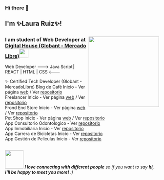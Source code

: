 ### Hi there 👋
<h2> I'm ✨Laura Ruiz✨!</h2>

## 
<img align='right' src="https://media.giphy.com/media/ieyl9zmCjO4b4t6qoY/giphy.gif" width="230">
<h3> I am student of Web Developer at <a href="https://www.digitalhouse.com/ar/acciones/certified-tech-developer">Digital House (Globant - Mercado Libre)</a><img src="https://media.giphy.com/media/WUlplcMpOCEmTGBtBW/giphy.gif" width="30"></h3>
  
Web Developer ---> Java Script| REACT | HTML | CSS  <---
   
✨ Certified Tech Developer (Globant - MercadoLibre)
   Blog de Café Inicio - Ver página [web](https://blogdecaferuizrlaurap7.netlify.app/index.html) / Ver [repositorio](https://github.com/ruizrlaurap0704/blogdecafe) <br>
   Freelancer Inicio - Ver página [web](https://juanylaufreelancers.netlify.app/) / Ver [repositorio](https://github.com/ruizrlaurap0704/Freelancer) <br>
   Frond End Store Inicio - Ver página [web](https://fronendstorejuanylau.netlify.app/) / Ver [repositorio](https://github.com/ruizrlaurap0704/FrontEndStoreInicio) <br>
   Pet Shop Inicio - Ver página [web](https://petshoplauyjuan.netlify.app/) / Ver [repositorio](https://github.com/ruizrlaurap0704/PetShopMobile)<br>
   App Consultorio Odontologico - Ver [repositorio](https://github.com/ruizrlaurap0704/Evaluacion_Final_Laura_Ruiz)<br>
   App Inmobiliaria Inicio - Ver [repositorio](https://github.com/ruizrlaurap0704/appInmobiliaria)<br> 
   App Carrera de Bicicletas Inicio - Ver [repositorio](https://github.com/ruizrlaurap0704/appCarreraDeBicicletas)<br> 
   App Gestión de Peliculas Inicio - Ver [repositorio](https://github.com/ruizrlaurap0704/appGestionDePeliculas)<br> 

## 
<img src="https://media.giphy.com/media/LnQjpWaON8nhr21vNW/giphy.gif" width="60"> <em><b>I love connecting with different people</b> so if you want to say <b>hi, I'll be happy to meet you more!</b> :)</em>
